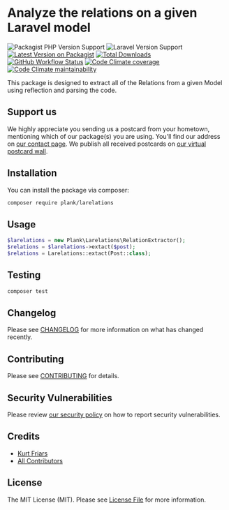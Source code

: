 # Analyze the relations on a given Laravel model

![Packagist PHP Version Support](https://img.shields.io/packagist/php-v/plank/larelations?color=%234ccd98&label=php&logo=php&logoColor=%23fff)
![Laravel Version Support](https://img.shields.io/badge/laravel-9.x,%2010.x-%2343d399?logo=laravel&logoColor=%23ffffff)
[![Latest Version on Packagist](https://img.shields.io/packagist/v/plank/larelations.svg?color=%234ccd98&style=flat-square)](https://packagist.org/packages/plank/larelations)
[![Total Downloads](https://img.shields.io/packagist/dt/plank/larelations.svg?color=%234ccd98&style=flat-square)](https://packagist.org/packages/plank/larelations)
[![GitHub Workflow Status](https://img.shields.io/github/workflow/status/plank/larelations/Tests?color=%234ccd98&label=Tests&logo=github&logoColor=%23fff)](https://github.com/plank/larelations/actions?query=workflow%3ATests)
[![Code Climate coverage](https://img.shields.io/codeclimate/coverage/plank/larelations?color=%234ccd98&label=test%20coverage&logo=code-climate&logoColor=%23fff)](https://codeclimate.com/github/plank/larelations/test_coverage)
[![Code Climate maintainability](https://img.shields.io/codeclimate/maintainability/plank/larelations?color=%234ccd98&label=maintainablility&logo=code-climate&logoColor=%23fff)](https://codeclimate.com/github/plank/larelations/maintainability)

This package is designed to extract all of the Relations from a given Model using reflection and parsing the code.

## Support us

We highly appreciate you sending us a postcard from your hometown, mentioning which of our package(s) you are using. You'll find our address on [our contact page](https://plank.co/about-us). We publish all received postcards on [our virtual postcard wall](https://plank.co/open-source/postcards).

## Installation

You can install the package via composer:

```bash
composer require plank/larelations
```

## Usage

```php
$larelations = new Plank\Larelations\RelationExtractor();
$relations = $larelations->extact($post);
$relations = Larelations::extact(Post::class);
```

## Testing

```bash
composer test
```

## Changelog

Please see [CHANGELOG](CHANGELOG.md) for more information on what has changed recently.

## Contributing

Please see [CONTRIBUTING](CONTRIBUTING.md) for details.

## Security Vulnerabilities

Please review [our security policy](../../security/policy) on how to report security vulnerabilities.

## Credits

- [Kurt Friars](https://github.com/kfriars)
- [All Contributors](../../contributors)

## License

The MIT License (MIT). Please see [License File](LICENSE.md) for more information.
